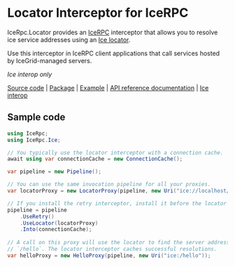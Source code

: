 # Locator Interceptor for IceRPC

IceRpc.Locator provides an [IceRPC][icerpc] interceptor that allows you to resolve ice service addresses
using an [Ice locator][locator].

Use this interceptor in IceRPC client applications that call services hosted by IceGrid-managed servers.

_Ice interop only_

[Source code][source] | [Package][package] | [Example][example] | [API reference documentation][api] | [Ice interop][interop]

## Sample code

```csharp
using IceRpc;
using IceRpc.Ice;

// You typically use the locator interceptor with a connection cache.
await using var connectionCache = new ConnectionCache();

var pipeline = new Pipeline();

// You can use the same invocation pipeline for all your proxies.
var locatorProxy = new LocatorProxy(pipeline, new Uri("ice://localhost/DemoIceGrid/Locator"));

// If you install the retry interceptor, install it before the locator interceptor.
pipeline = pipeline
    .UseRetry()
    .UseLocator(locatorProxy)
    .Into(connectionCache);
    
// A call on this proxy will use the locator to find the server address(es) associated with
// `/hello`. The locator interceptor caches successful resolutions.
var helloProxy = new HelloProxy(pipeline, new Uri("ice:/hello"));
```

[api]: https://api.testing.zeroc.com/csharp/api/IceRpc.Locator.html
[example]: https://github.com/icerpc/icerpc-csharp/tree/main/examples/Interop/IceGrid
[icerpc]: https://www.nuget.org/packages/IceRpc
[interop]: https://docs.testing.zeroc.com/docs/icerpc-for-ice-users
[locator]: https://doc.zeroc.com/ice/3.7/client-server-features/locators
[package]: https://www.nuget.org/packages/IceRpc.Locator
[source]: https://github.com/icerpc/icerpc-csharp/tree/main/src/IceRpc.Locator
